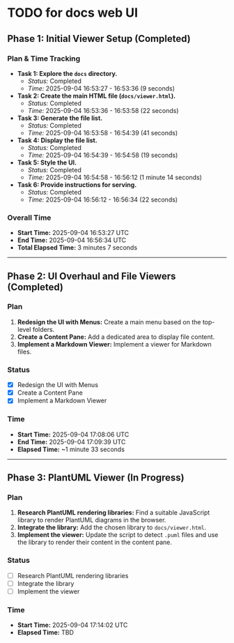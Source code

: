 # TODO for docs web UI

## Phase 1: Initial Viewer Setup (Completed)

### Plan & Time Tracking

-   **Task 1: Explore the `docs` directory.**
    -   *Status:* Completed
    -   *Time:* 2025-09-04 16:53:27 - 16:53:36 (9 seconds)
-   **Task 2: Create the main HTML file (`docs/viewer.html`).**
    -   *Status:* Completed
    -   *Time:* 2025-09-04 16:53:36 - 16:53:58 (22 seconds)
-   **Task 3: Generate the file list.**
    -   *Status:* Completed
    -   *Time:* 2025-09-04 16:53:58 - 16:54:39 (41 seconds)
-   **Task 4: Display the file list.**
    -   *Status:* Completed
    -   *Time:* 2025-09-04 16:54:39 - 16:54:58 (19 seconds)
-   **Task 5: Style the UI.**
    -   *Status:* Completed
    -   *Time:* 2025-09-04 16:54:58 - 16:56:12 (1 minute 14 seconds)
-   **Task 6: Provide instructions for serving.**
    -   *Status:* Completed
    -   *Time:* 2025-09-04 16:56:12 - 16:56:34 (22 seconds)

### Overall Time

-   **Start Time:** 2025-09-04 16:53:27 UTC
-   **End Time:** 2025-09-04 16:56:34 UTC
-   **Total Elapsed Time:** 3 minutes 7 seconds

---

## Phase 2: UI Overhaul and File Viewers (Completed)

### Plan

1.  **Redesign the UI with Menus:** Create a main menu based on the top-level folders.
2.  **Create a Content Pane:** Add a dedicated area to display file content.
3.  **Implement a Markdown Viewer:** Implement a viewer for Markdown files.

### Status

-   [x] Redesign the UI with Menus
-   [x] Create a Content Pane
-   [x] Implement a Markdown Viewer

### Time

-   **Start Time:** 2025-09-04 17:08:06 UTC
-   **End Time:** 2025-09-04 17:09:39 UTC
-   **Elapsed Time:** ~1 minute 33 seconds

---

## Phase 3: PlantUML Viewer (In Progress)

### Plan

1.  **Research PlantUML rendering libraries:** Find a suitable JavaScript library to render PlantUML diagrams in the browser.
2.  **Integrate the library:** Add the chosen library to `docs/viewer.html`.
3.  **Implement the viewer:** Update the script to detect `.puml` files and use the library to render their content in the content pane.

### Status

-   [ ] Research PlantUML rendering libraries
-   [ ] Integrate the library
-   [ ] Implement the viewer

### Time

-   **Start Time:** 2025-09-04 17:14:02 UTC
-   **Elapsed Time:** TBD
